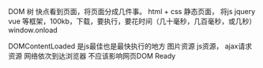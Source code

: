DOM 树
快点看到页面，将页面分成几件事。
html + css 静态页面，
将js jquery vue 等框架，100kb，下载，要执行，要花时间（几十毫秒，几百毫秒，或几秒）
window.onload

DOMContentLoaded 是js最佳也是最快执行的地方
图片资源 js资源， ajax请求资源 网络依次到达浏览器 不应该影响网页DOM Ready